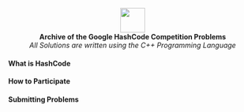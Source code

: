 <p align = "center">
  <img align="center" height = "50px" src = "https://miro.medium.com/max/1400/0*cZF_LrrlByeBg80d.jpg"> </br>
  <b> Archive of the Google HashCode Competition Problems </b> </br>
  <i> All Solutions are written using the C++ Programming Language </i>
</p>

#### What is HashCode
#### How to Participate
#### Submitting Problems
